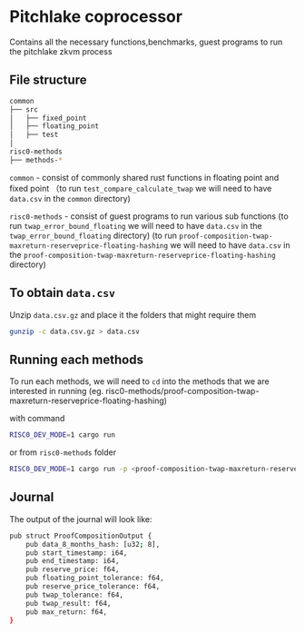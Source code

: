 # Pitchlake coprocessor

Contains all the necessary functions,benchmarks, guest programs to run the pitchlake zkvm process

## File structure

```bash
common
├── src
│   ├── fixed_point
│   ├── floating_point
│   ├── test
│
risc0-methods
├── methods-*
```

`common` - consist of commonly shared rust functions in floating point and fixed point （to run `test_compare_calculate_twap` we will need to have `data.csv` in the `common` directory)

`risc0-methods` - consist of guest programs to run various sub functions
(to run `twap_error_bound_floating` we will need to have `data.csv` in the `twap_error_bound_floating` directory)
(to run `proof-composition-twap-maxreturn-reserveprice-floating-hashing` we will need to have `data.csv` in the `proof-composition-twap-maxreturn-reserveprice-floating-hashing` directory)

## To obtain `data.csv`

Unzip `data.csv.gz` and place it the folders that might require them

```bash
gunzip -c data.csv.gz > data.csv
```

## Running each methods

To run each methods, we will need to `cd` into the methods that we are interested in running (eg. risc0-methods/proof-composition-twap-maxreturn-reserveprice-floating-hashing)

with command

```bash
RISC0_DEV_MODE=1 cargo run
```

or from `risc0-methods` folder

```bash
RISC0_DEV_MODE=1 cargo run -p <proof-composition-twap-maxreturn-reserveprice-floating-hashing>
```

## Journal

The output of the journal will look like:

```bash
pub struct ProofCompositionOutput {
    pub data_8_months_hash: [u32; 8],
    pub start_timestamp: i64,
    pub end_timestamp: i64,
    pub reserve_price: f64,
    pub floating_point_tolerance: f64,
    pub reserve_price_tolerance: f64,
    pub twap_tolerance: f64,
    pub twap_result: f64,
    pub max_return: f64,
}
```
